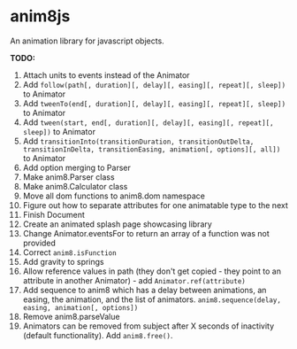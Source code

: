 # anim8js
An animation library for javascript objects. 

**TODO:**

1. Attach units to events instead of the Animator
2. Add `follow(path[, duration][, delay][, easing][, repeat][, sleep])` to Animator
3. Add `tweenTo(end[, duration][, delay][, easing][, repeat][, sleep])` to Animator
3. Add `tween(start, end[, duration][, delay][, easing][, repeat][, sleep])` to Animator
4. Add `transitionInto(transitionDuration, transitionOutDelta, transitionInDelta, transitionEasing, animation[, options][, all])` to Animator
5. Add option merging to Parser
6. Make anim8.Parser class
7. Make anim8.Calculator class
8. Move all dom functions to anim8.dom namespace
9. Figure out how to separate attributes for one animatable type to the next
10. Finish Document 
11. Create an animated splash page showcasing library
12. Change Animator.eventsFor to return an array of a function was not provided
13. Correct `anim8.isFunction`
14. Add gravity to springs
15. Allow reference values in path (they don't get copied - they point to an attribute in another Animator) - add `Animator.ref(attribute)`
16. Add sequence to anim8 which has a delay between animations, an easing, the animation, and the list of animators. `anim8.sequence(delay, easing, animation[, options])`
17. Remove anim8.parseValue
18. Animators can be removed from subject after X seconds of inactivity (default functionality). Add `anim8.free()`.
